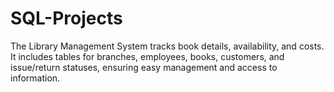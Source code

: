 # SQL-Projects
The Library Management System tracks book details, availability, and costs. It includes tables for branches, employees, books, customers, and issue/return statuses, ensuring easy management and access to information.
